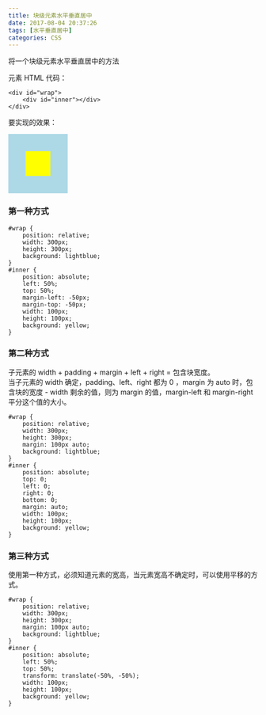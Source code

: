 ```yaml
---
title: 块级元素水平垂直居中
date: 2017-08-04 20:37:26
tags: [水平垂直居中]
categories: CSS
---
```


将一个块级元素水平垂直居中的方法
<!--more-->
元素 HTML 代码：
```
<div id="wrap">
    <div id="inner"></div>
</div>
```

要实现的效果：
<style>
#wrap {
    position: relative;
    width: 120px;
    height: 120px;
    background: lightblue;
}

#inner {
    position: absolute;
    left: 50%;
    top: 50%;
    margin-left: -25px;
    margin-top: -25px;
    width: 50px;
    height: 50px;
    background: yellow;
}
</style>

<div id="wrap">
    <div id="inner"></div>
</div>



### 第一种方式

```
#wrap {
    position: relative;
    width: 300px;
    height: 300px;
    background: lightblue;
}
#inner {
    position: absolute;
    left: 50%;
    top: 50%;
    margin-left: -50px;
    margin-top: -50px;
    width: 100px;
    height: 100px;
    background: yellow;
}
```

### 第二种方式

子元素的 width + padding + margin + left + right = 包含块宽度。  
当子元素的 width 确定，padding、left、right 都为 0 ，margin 为 auto 时，包含块的宽度 - width 剩余的值，则为 margin 的值，margin-left 和 margin-right 平分这个值的大小。

```
#wrap {
    position: relative;
    width: 300px;
    height: 300px;
    margin: 100px auto;
    background: lightblue;
}
#inner {
    position: absolute;
    top: 0;
    left: 0;
    right: 0;
    bottom: 0;
    margin: auto;
    width: 100px;
    height: 100px;
    background: yellow;
}
```

### 第三种方式

使用第一种方式，必须知道元素的宽高，当元素宽高不确定时，可以使用平移的方式。

```
#wrap {
    position: relative;
    width: 300px;
    height: 300px;
    margin: 100px auto;
    background: lightblue;
}
#inner {
    position: absolute;
    left: 50%;
    top: 50%;
    transform: translate(-50%, -50%);
    width: 100px;
    height: 100px;
    background: yellow;
}
```